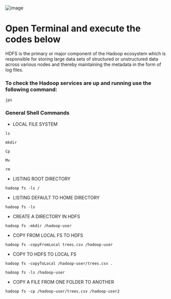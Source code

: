 ![image](https://user-images.githubusercontent.com/115451707/196919992-edcfea8b-e3f6-4f35-9398-43be66b5622d.png)

# Open Terminal and execute the codes below

HDFS is the primary or major component of the Hadoop ecosystem which is responsible for storing large data sets of structured or unstructured data across various nodes and thereby maintaining the metadata in the form of log files.

### To check the Hadoop services are up and running use the following command:

```
jps

```

### General Shell Commands

- LOCAL FILE SYSTEM

```
ls
```

```
mkdir
```

```
Cp
```

```
Mv
```

```
rm

```

- LISTING ROOT DIRECTORY

```
hadoop fs -ls /
```

- LISTING DEFAULT TO HOME DIRECTORY

```
hadoop fs -ls
```

- CREATE A DIRECTORY IN HDFS

```
hadoop fs -mkdir /hadoop-user
```

- COPY FROM LOCAL FS TO HDFS

```
hadoop fs -copyFromLocal trees.csv /hadoop-user
```

- COPY TO HDFS TO LOCAL FS

```
hadoop fs -copyToLocal /hadoop-user/trees.csv .
```

```
hadoop fs -ls /hadoop-user
```

- COPY A FILE FROM ONE FOLDER TO ANOTHER

```
hadoop fs -cp /hadoop-user/trees.csv /hadoop-user2
```
